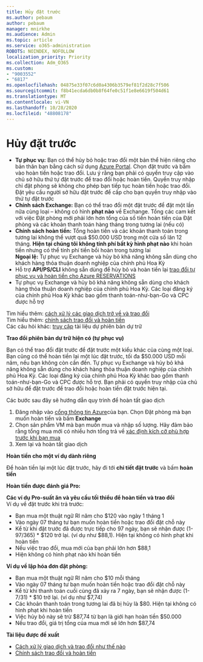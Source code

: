 ```yaml
---
title: Hủy đặt trước
ms.author: pebaum
author: pebaum
manager: mnirkhe
ms.audience: Admin
ms.topic: article
ms.service: o365-administration
ROBOTS: NOINDEX, NOFOLLOW
localization_priority: Priority
ms.collection: Adm_O365
ms.custom:
- "9003552"
- "6817"
ms.openlocfilehash: 04875e33f07c6d0a4306b3579ef81f2d28c7f506
ms.sourcegitcommit: f8b41ecda6db0b8f64fe0c51f1e8e6619f504d61
ms.translationtype: MT
ms.contentlocale: vi-VN
ms.lasthandoff: 10/28/2020
ms.locfileid: "48808178"
---
```

# <a name="cancelling-reservation"></a>Hủy đặt trước

- **Tự phục vụ:** Bạn có thể hủy bỏ hoặc trao đổi một bản thể hiện riêng cho bản thân bạn bằng cách sử dụng [Azure Portal](https://portal.azure.com/#blade/Microsoft_Azure_Reservations/ReservationsBrowseBlade). Chọn đặt trước và bấm vào hoàn tiền hoặc trao đổi. Lưu ý rằng bạn phải có quyền truy cập vào chủ sở hữu thứ tự đặt trước để trao đổi hoặc hoàn tiền. Quyền truy nhập chỉ đặt phòng sẽ không cho phép bạn tiếp tục hoàn tiền hoặc trao đổi. Đặt yêu cầu người sở hữu đặt trước để cấp cho bạn quyền truy nhập vào thứ tự đặt trước
- **Chính sách Exchange:** Bạn có thể trao đổi một đặt trước để đặt một lần nữa cùng loại – không có hình **phạt nào** về Exchange. Tổng các cam kết với việc Đặt phòng mới phải lớn hơn tổng của số tiền hoàn tiền của Đặt phòng và các khoản thanh toán hàng tháng trong tương lai (nếu có)
- **Chính sách hoàn tiền:** Tổng hoàn tiền và các khoản thanh toán trong tương lai không thể vượt quá $50.000 USD trong một cửa sổ lăn 12 tháng. **Hiện tại chúng tôi không tính phí bất kỳ hình phạt nào** khi hoàn tiền nhưng có thể tính phí tiền bồi hoàn trong tương lai  
    **Ngoại lệ:** Tự phục vụ Exchange và hủy bỏ khả năng không sẵn dùng cho khách hàng thỏa thuận doanh nghiệp của chính phủ Hoa Kỳ
- Hỗ trợ **API/PS/CLI** không sẵn dùng để hủy bỏ và hoàn tiền lại [trao đổi tự phục vụ và hoàn tiền cho Azure RESERVATIONS](https://docs.microsoft.com/azure/cost-management-billing/reservations/exchange-and-refund-azure-reservations?WT.mc_id=Portal-Microsoft_Azure_Support)
- Tự phục vụ Exchange và hủy bỏ khả năng không sẵn dùng cho khách hàng thỏa thuận doanh nghiệp của chính phủ Hoa Kỳ. Các loại đăng ký của chính phủ Hoa Kỳ khác bao gồm thanh toán-như-bạn-Go và CPC được hỗ trợ

Tìm hiểu thêm: [cách xử lý các giao dịch trở về và trao đổi](https://docs.microsoft.com/azure/billing/billing-azure-reservations-self-service-exchange-and-refund?WT.mc_id=Portal-Microsoft_Azure_Support#how-return-and-exchange-transactions-are-processed)  
Tìm hiểu thêm: [chính sách trao đổi và hoàn tiền](https://docs.microsoft.com/azure/billing/billing-azure-reservations-self-service-exchange-and-refund?WT.mc_id=Portal-Microsoft_Azure_Support#exchange-policies)  
Các câu hỏi khác: [truy cập](https://docs.microsoft.com/azure/billing/billing-save-compute-costs-reservations?WT.mc_id=Portal-Microsoft_Azure_Support) tài liệu dự phiên bản dự trữ

**Trao đổi phiên bản dự trữ hiện có (tự phục vụ)**

Bạn có thể trao đổi đặt trước để đặt trước một kiểu khác của cùng một loại. Bạn cũng có thể hoàn tiền lại một lúc đặt trước, tối đa $50.000 USD mỗi năm, nếu bạn không còn cần đến. Tự phục vụ Exchange và hủy bỏ khả năng không sẵn dùng cho khách hàng thỏa thuận doanh nghiệp của chính phủ Hoa Kỳ. Các loại đăng ký của chính phủ Hoa Kỳ khác bao gồm thanh toán-như-bạn-Go và CPC được hỗ trợ. Bạn phải có quyền truy nhập của chủ sở hữu để đặt trước để trao đổi hoặc hoàn tiền đặt trước hiện tại.

Các bước sau đây sẽ hướng dẫn quy trình để hoàn tất giao dịch

1. Đăng nhập vào [cổng thông tin Azure](https://portal.azure.com/#blade/Microsoft_Azure_Reservations/ReservationsBrowseBlade)của bạn. Chọn Đặt phòng mà bạn muốn hoàn tiền và bấm **Exchange**
2. Chọn sản phẩm VM mà bạn muốn mua và nhập số lượng. Hãy đảm bảo rằng tổng mua mới có nhiều hơn tổng trả về [xác định kích cỡ phù hợp trước khi bạn mua](https://docs.microsoft.com/azure/virtual-machines/windows/prepay-reserved-vm-instances?WT.mc_id=Portal-Microsoft_Azure_Support#determine-the-right-vm-size-before-you-buy)
3. Xem lại và hoàn tất giao dịch

**Hoàn tiền cho một ví dụ dành riêng**

Để hoàn tiền lại một lúc đặt trước, hãy đi tới **chi tiết đặt trước** và bấm **hoàn tiền**

**Hoàn tiền được đánh giá Pro:**

**Các ví dụ Pro-suất ăn và yêu cầu tối thiểu để hoàn tiền và trao đổi**  
Ví dụ về đặt trước khi trả trước:

- Bạn mua một thuật ngữ RI năm cho $120 vào ngày 1 tháng 1
- Vào ngày 07 tháng tư bạn muốn hoàn tiền hoặc trao đổi đặt chỗ này
- Kể từ khi đặt trước đã được trực tiếp cho 97 ngày, bạn sẽ nhận được (1-97/365) * $120 trở lại. (ví dụ như $88,1). Hiện tại không có hình phạt khi hoàn tiền
- Nếu việc trao đổi, mua mới của bạn phải lớn hơn $88,1
- Hiện không có hình phạt nào khi hoàn tiền

**Ví dụ về lập hóa đơn đặt phòng:**

- Bạn mua một thuật ngữ RI năm cho $10 mỗi tháng
- Vào ngày 07 tháng tư bạn muốn hoàn tiền hoặc trao đổi đặt chỗ này
- Kể từ khi thanh toán cuối cùng đã xảy ra 7 ngày, bạn sẽ nhận được (1-7/31) * $10 trở lại. (ví dụ như $7,74)
- Các khoản thanh toán trong tương lai đã bị hủy là $80. Hiện tại không có hình phạt khi hoàn tiền
- Việc hủy bỏ này sẽ trừ $87,74 từ bạn là giới hạn hoàn tiền $50.000
- Nếu trao đổi, giá trị tổng của mua mới sẽ lớn hơn $87,74

**Tài liệu được đề xuất**

- [Cách xử lý giao dịch và trao đổi như thế nào](https://docs.microsoft.com/azure/billing/billing-azure-reservations-self-service-exchange-and-refund?WT.mc_id=Portal-Microsoft_Azure_Support#how-return-and-exchange-transactions-are-processed)
- [Chính sách trao đổi và hoàn tiền](https://docs.microsoft.com/azure/billing/billing-azure-reservations-self-service-exchange-and-refund?WT.mc_id=Portal-Microsoft_Azure_Support#exchange-policies)